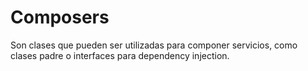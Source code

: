 # Composers
Son clases que pueden ser utilizadas para componer servicios, como clases padre o interfaces para dependency injection.
